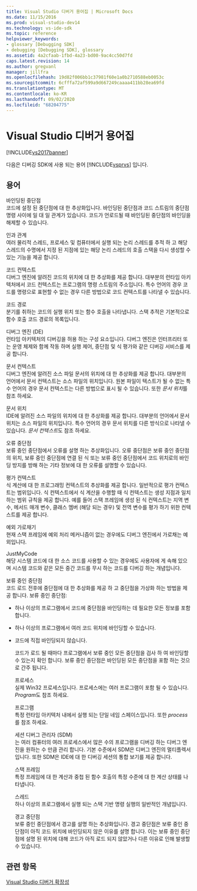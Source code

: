 ```yaml
---
title: Visual Studio 디버거 용어집 | Microsoft Docs
ms.date: 11/15/2016
ms.prod: visual-studio-dev14
ms.technology: vs-ide-sdk
ms.topic: reference
helpviewer_keywords:
- glossary [Debugging SDK]
- debugging [Debugging SDK], glossary
ms.assetid: 4a2cfaab-1fbd-4a23-bd00-9ac4cc50d7fd
caps.latest.revision: 14
ms.author: gregvanl
manager: jillfra
ms.openlocfilehash: 19d82f006bb1c37981f60e1a0b2710588eb0053c
ms.sourcegitcommit: 6cfffa72af599a9d667249caaaa411bb28ea69fd
ms.translationtype: MT
ms.contentlocale: ko-KR
ms.lasthandoff: 09/02/2020
ms.locfileid: "68204775"
---
```

# <a name="visual-studio-debugger-glossary"></a>Visual Studio 디버거 용어집
[!INCLUDE[vs2017banner](../../../includes/vs2017banner.md)]

다음은 디버깅 SDK에 사용 되는 용어 [!INCLUDE[vsprvs](../../../includes/vsprvs-md.md)] 입니다.  
  
## <a name="terms"></a>용어  
 바인딩된 중단점  
 코드에 설정 된 중단점에 대 한 추상화입니다. 바인딩된 중단점과 코드 스트림의 중단점 명령 사이에 일 대 일 관계가 있습니다. 코드가 언로드될 때 바인딩된 중단점의 바인딩을 해제할 수 있습니다.  
  
 인과 관계  
 여러 물리적 스레드, 프로세스 및 컴퓨터에서 실행 되는 논리 스레드를 추적 하 고 해당 스레드의 수명에서 지정 된 지점에 있는 해당 논리 스레드의 호출 스택을 다시 생성할 수 있는 기능을 제공 합니다.  
  
 코드 컨텍스트  
 디버그 엔진에 알려진 코드의 위치에 대 한 추상화를 제공 합니다. 대부분의 런타임 아키텍처에서 코드 컨텍스트는 프로그램의 명령 스트림의 주소입니다. 특수 언어의 경우 코드를 명령으로 표현할 수 없는 경우 다른 방법으로 코드 컨텍스트를 나타낼 수 있습니다.  
  
 코드 경로  
 분기를 취하는 코드의 실행 위치 또는 함수 호출을 나타냅니다. 스택 추적은 기본적으로 함수 호출 코드 경로의 목록입니다.  
  
 디버그 엔진 (DE)  
 런타임 아키텍처의 디버깅을 허용 하는 구성 요소입니다. 디버그 엔진은 인터프리터 또는 운영 체제와 함께 작동 하며 실행 제어, 중단점 및 식 평가와 같은 디버깅 서비스를 제공 합니다.  
  
 문서 컨텍스트  
 디버그 엔진에 알려진 소스 파일 문서의 위치에 대 한 추상화를 제공 합니다. 대부분의 언어에서 문서 컨텍스트는 소스 파일의 위치입니다. 원본 파일이 텍스트가 될 수 없는 특수 언어의 경우 문서 컨텍스트는 다른 방법으로 표시 될 수 있습니다. 또한 *문서 위치*를 참조 하세요.  
  
 문서 위치  
 IDE에 알려진 소스 파일의 위치에 대 한 추상화를 제공 합니다. 대부분의 언어에서 문서 위치는 소스 파일의 위치입니다. 특수 언어의 경우 문서 위치를 다른 방식으로 나타낼 수 있습니다. *문서 컨텍스트*도 참조 하세요.  
  
 오류 중단점  
 보류 중인 중단점에서 오류를 설명 하는 추상화입니다. 오류 중단점은 보류 중인 중단점의 위치, 보류 중인 중단점에 연결 된 식 또는 보류 중인 중단점에서 코드 위치로의 바인딩 방지를 방해 하는 기타 정보에 대 한 오류를 설명할 수 있습니다.  
  
 평가 컨텍스트  
 식 계산에 대 한 프로그래밍 컨텍스트의 추상화를 제공 합니다. 일반적으로 평가 컨텍스트는 범위입니다. 식 컨텍스트에서 식 계산을 수행할 때 식 컨텍스트는 생성 지점과 일치 하는 범위 규칙을 제공 합니다. 예를 들어 스택 프레임에 생성 된 식 컨텍스트는 지역 변수, 메서드 매개 변수, 클래스 멤버 (해당 되는 경우) 및 전역 변수를 평가 하기 위한 컨텍스트를 제공 합니다.  
  
 예외 가로채기  
 현재 스택 프레임에 예외 처리 메커니즘이 없는 경우에도 디버그 엔진에서 가로채는 예외입니다.  
  
 JustMyCode  
 해당 시스템 코드에 대 한 소스 코드를 사용할 수 있는 경우에도 사용자에 게 속해 있으며 시스템 코드와 같은 모든 중간 코드를 무시 하는 코드를 디버깅 하는 개념입니다.  
  
 보류 중인 중단점  
 코드 로드 전후에 중단점에 대 한 추상화를 제공 하 고 중단점을 가상화 하는 방법을 제공 합니다. 보류 중인 중단점:  
  
- 하나 이상의 프로그램에서 코드에 중단점을 바인딩하는 데 필요한 모든 정보를 포함 합니다.  
  
- 하나 이상의 프로그램에서 여러 코드 위치에 바인딩할 수 있습니다.  
  
- 코드에 직접 바인딩되지 않습니다.  
  
  코드가 로드 될 때마다 프로그램에서 보류 중인 모든 중단점을 검사 하 여 바인딩할 수 있는지 확인 합니다. 보류 중인 중단점은 바인딩된 모든 중단점을 포함 하는 것으로 간주 됩니다.  
  
  프로세스  
  실제 Win32 프로세스입니다. 프로세스에는 여러 프로그램이 포함 될 수 있습니다. *Program*도 참조 하세요.  
  
  프로그램  
  특정 런타임 아키텍처 내에서 실행 되는 단일 네임 스페이스입니다. 또한 *process*를 참조 하세요.  
  
  세션 디버그 관리자 (SDM)  
  는 여러 컴퓨터의 여러 프로세스에서 많은 수의 프로그램을 디버깅 하는 디버그 엔진을 원하는 수 만큼 관리 합니다. 기본 수준에서 SDM은 디버그 엔진의 멀티플렉서입니다. 또한 SDM은 IDE에 대 한 디버깅 세션의 통합 보기를 제공 합니다.  
  
  스택 프레임  
  특정 프레임에 대 한 계산과 중첩 된 함수 호출의 특정 수준에 대 한 계산 상태를 나타냅니다.  
  
  스레드  
  하나 이상의 프로그램에서 실행 되는 스택 기반 명령 실행의 일반적인 개념입니다.  
  
  경고 중단점  
  보류 중인 중단점에서 경고를 설명 하는 추상화입니다. 경고 중단점은 보류 중인 중단점이 아직 코드 위치에 바인딩되지 않은 이유를 설명 합니다. 이는 보류 중인 중단점에 설명 된 위치에 대해 코드가 아직 로드 되지 않았거나 다른 이유로 인해 발생할 수 있습니다.  
  
## <a name="see-also"></a>관련 항목  
 [Visual Studio 디버거 확장성](../../../extensibility/debugger/visual-studio-debugger-extensibility.md)
